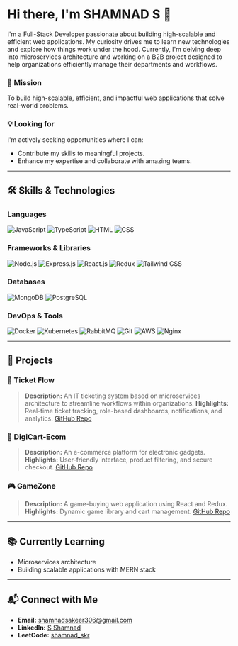 # Hi there, I'm SHAMNAD S 👋


I'm a Full-Stack Developer passionate about building high-scalable and efficient web applications. My curiosity drives me to learn new technologies and explore how things work under the hood. Currently, I'm delving deep into microservices architecture and working on a B2B project designed to help organizations efficiently manage their departments and workflows.

### 🌟 Mission
To build high-scalable, efficient, and impactful web applications that solve real-world problems.

### 💡 Looking for
I'm actively seeking opportunities where I can:
- Contribute my skills to meaningful projects.
- Enhance my expertise and collaborate with amazing teams.
---

## 🛠️ Skills & Technologies

### Languages
![JavaScript](https://img.shields.io/badge/JavaScript-F7DF1E?style=for-the-badge&logo=javascript&logoColor=black)
![TypeScript](https://img.shields.io/badge/TypeScript-007ACC?style=for-the-badge&logo=typescript&logoColor=white)
![HTML](https://img.shields.io/badge/HTML5-E34F26?style=for-the-badge&logo=html5&logoColor=white)
![CSS](https://img.shields.io/badge/CSS3-1572B6?style=for-the-badge&logo=css3&logoColor=white)

### Frameworks & Libraries
![Node.js](https://img.shields.io/badge/Node.js-339933?style=for-the-badge&logo=node.js&logoColor=white)
![Express.js](https://img.shields.io/badge/Express.js-000000?style=for-the-badge&logo=express&logoColor=white)
![React.js](https://img.shields.io/badge/React-61DAFB?style=for-the-badge&logo=react&logoColor=black)
![Redux](https://img.shields.io/badge/Redux-764ABC?style=for-the-badge&logo=redux&logoColor=white)
![Tailwind CSS](https://img.shields.io/badge/Tailwind_CSS-06B6D4?style=for-the-badge&logo=tailwind-css&logoColor=white)

### Databases
![MongoDB](https://img.shields.io/badge/MongoDB-4EA94B?style=for-the-badge&logo=mongodb&logoColor=white)
![PostgreSQL](https://img.shields.io/badge/PostgreSQL-336791?style=for-the-badge&logo=postgresql&logoColor=white)

### DevOps & Tools
![Docker](https://img.shields.io/badge/Docker-2496ED?style=for-the-badge&logo=docker&logoColor=white)
![Kubernetes](https://img.shields.io/badge/Kubernetes-326CE5?style=for-the-badge&logo=kubernetes&logoColor=white)
![RabbitMQ](https://img.shields.io/badge/RabbitMQ-FF6600?style=for-the-badge&logo=rabbitmq&logoColor=white)
![Git](https://img.shields.io/badge/Git-F05032?style=for-the-badge&logo=git&logoColor=white)
![AWS](https://img.shields.io/badge/AWS-232F3E?style=for-the-badge&logo=amazon-aws&logoColor=white)
![Nginx](https://img.shields.io/badge/Nginx-269539?style=for-the-badge&logo=nginx&logoColor=white)

---

## 🌟 Projects

### 🎫 Ticket Flow
> **Description:** An IT ticketing system based on microservices architecture to streamline workflows within organizations.
> **Highlights:** Real-time ticket tracking, role-based dashboards, notifications, and analytics.
> [GitHub Repo](https://github.com/SHAMNAD-S404/TicketFlow)

### 🛒 DigiCart-Ecom
> **Description:** An e-commerce platform for electronic gadgets.
> **Highlights:** User-friendly interface, product filtering, and secure checkout.
> [GitHub Repo](https://github.com/SHAMNAD-S404/DigiCart-Ecommerce-Web-App
)
### 🎮 GameZone
> **Description:** A game-buying web application using React and Redux.
> **Highlights:** Dynamic game library and cart management.
> [GitHub Repo](https://github.com/SHAMNAD-S404/Redux---React--User-Management)

---

## 📚 Currently Learning

- Microservices architecture
- Building scalable applications with MERN stack

---

## 📬 Connect with Me

- **Email:** [shamnadsakeer306@gmail.com](mailto:shamnadsakeer306@gmail.com)
- **LinkedIn:** [S Shamnad](https://www.linkedin.com/in/s-shamnad/)
- **LeetCode:** [shamnad_skr](https://leetcode.com/u/shamnad_skr/)
